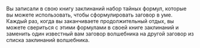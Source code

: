 Вы записали в свою книгу заклинаний набор тайных формул, которые вы можете использовать, чтобы сформулировать заговор в уме. Каждый раз, когда вы заканчиваете продолжительный отдых, вы можете свериться с этими формулами в своей книге заклинаний и заменить один известный вам заговор волшебника на другой заговор из списка заклинаний волшебника.